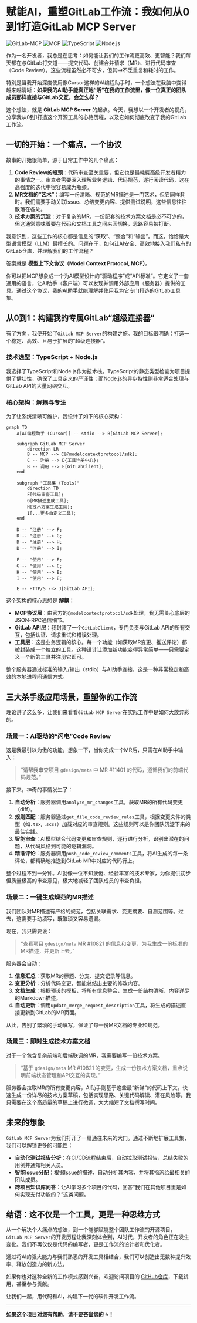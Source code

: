 
# 赋能AI，重塑GitLab工作流：我如何从0到1打造GitLab MCP Server

![GitLab-MCP](https://img.shields.io/badge/GitLab-330F63?style=for-the-badge&logo=gitlab&logoColor=white)
![MCP](https://img.shields.io/badge/MCP-Protocol-blue?style=for-the-badge)
![TypeScript](https://img.shields.io/badge/TypeScript-007ACC?style=for-the-badge&logo=typescript&logoColor=white)
![Node.js](https://img.shields.io/badge/Node.js-43853D?style=for-the-badge&logo=node.js&logoColor=white)

作为一名开发者，我总是在思考：如何能让我们的工作流更高效、更智能？我们每天都在与GitLab打交道——提交代码、创建合并请求（MR）、进行代码审查（Code Review）。这些流程虽然必不可少，但其中不乏重复和耗时的工作。

特别是当我开始深度使用像Cursor这样的AI编程助手时，一个想法在我脑中变得越来越清晰：**如果我的AI助手能真正地“活”在我的工作流里，像一位真正的团队成员那样直接与GitLab交互，会怎么样？**

这个想法，就是 **GitLab MCP Server** 的起点。今天，我想以一个开发者的视角，分享我从0到1打造这个开源工具的心路历程，以及它如何彻底改变了我的GitLab工作流。

## 一切的开始：一个痛点，一个协议

故事的开始很简单，源于日常工作中的几个痛点：

1.  **Code Review的瓶颈**：代码审查至关重要，但它也是最耗费高级开发者精力的事情之一。审查者需要深入理解业务逻辑、代码规范，逐行阅读代码，这在高强度的迭代中很容易成为瓶颈。
2.  **MR文档的“艺术”**：编写一份清晰、规范的MR描述是一门艺术，但它同样耗时。我们需要手动关联Issue、总结变更内容、提供测试说明，这些信息往往散落在各处。
3.  **技术方案的沉淀**：对于复杂的MR，一份配套的技术方案文档是必不可少的，但这通常意味着要在代码和文档工具之间来回切换，思路容易被打断。

我意识到，这些工作的核心都是信息的“获取”、“整合”和“输出”。而这，恰恰是大型语言模型（LLM）最擅长的。问题在于，如何让AI安全、高效地接入我们私有的GitLab仓库，并理解我们的工作流程？

答案就是 **模型上下文协议（Model Context Protocol, MCP）**。

你可以把MCP想象成一个为AI模型设计的“驱动程序”或“API标准”。它定义了一套通用的语言，让AI助手（客户端）可以发现并调用外部应用（服务器）提供的工具。通过这个协议，我的AI助手就能理解并使用我为它专门打造的GitLab工具集。

## 从0到1：构建我的专属GitLab“超级连接器”

有了方向，我便开始了`GitLab MCP Server`的构建之旅。我的目标很明确：打造一个稳定、高效、且易于扩展的“超级连接器”。

### 技术选型：TypeScript + Node.js

我选择了TypeScript和Node.js作为技术栈。TypeScript的静态类型检查为项目提供了健壮性，确保了工具定义的严谨性；而Node.js的异步特性则非常适合处理与GitLab API的大量网络交互。

### 核心架构：解耦与专注

为了让系统清晰可维护，我设计了如下的核心架构：

```mermaid
graph TD
    A[AI编程助手 (Cursor)] -- stdio --> B[GitLab MCP Server];

    subgraph GitLab MCP Server
        direction LR
        B -- MCP --> C[@modelcontextprotocol/sdk];
        C -- 注册 --> D{工具注册中心};
        B -- 调用 --> E[GitLabClient];
    end

    subgraph "工具集 (Tools)"
        direction TD
        F[代码审查工具];
        G[MR描述生成工具];
        H[技术方案生成工具];
        I[...更多自定义工具];
    end

    D -- "注册" --> F;
    D -- "注册" --> G;
    D -- "注册" --> H;
    D -- "注册" --> I;

    F -- "使用" --> E;
    G -- "使用" --> E;
    H -- "使用" --> E;
    I -- "使用" --> E;

    E -- HTTP/S --> J[GitLab API];

```

这个架构的核心思想是 **解耦**：

*   **MCP协议层**：由官方的`@modelcontextprotocol/sdk`处理，我无需关心底层的JSON-RPC通信细节。
*   **GitLab API层**：我封装了一个`GitLabClient`，专门负责与GitLab API的所有交互，包括认证、请求重试和错误处理。
*   **工具层**：这是业务逻辑的核心。每一个功能（如获取MR变更、推送评论）都被封装成一个独立的工具。这种设计让添加新功能变得异常简单——只需要定义一个新的工具并注册它即可。

整个服务器通过标准的输入/输出（stdio）与AI助手连接，这是一种非常稳定和高效的本地进程间通信方式。

## 三大杀手级应用场景，重塑你的工作流

理论讲了这么多，让我们来看看`GitLab MCP Server`在实际工作中是如何大放异彩的。

### 场景一：AI驱动的“闪电”Code Review

这是我最引以为傲的功能。想象一下，当你完成一个MR后，只需在AI助手中输入：

> “请帮我审查项目 `gdesign/meta` 中 MR #11401 的代码，遵循我们的前端代码规范。”

接下来，神奇的事情发生了：

1.  **自动分析**：服务器调用`analyze_mr_changes`工具，获取MR的所有代码变更（diff）。
2.  **规则匹配**：服务器通过`get_file_code_review_rules`工具，根据变更文件的类型（如`.tsx`, `.scss`）加载对应的审查规则。这些规则可以是你团队沉淀下来的最佳实践。
3.  **智能审查**：AI模型结合代码变更和审查规则，逐行进行分析，识别出潜在的问题，从代码风格到可能的逻辑漏洞。
4.  **精准评论**：服务器调用`push_code_review_comments`工具，将AI生成的每一条评论，都精确地推送到GitLab MR中对应的代码行上。

整个过程不到一分钟。AI就像一位不知疲倦、经验丰富的技术专家，为你提供初步但质量极高的审查意见，极大地减轻了团队成员的审查负担。

### 场景二：一键生成规范的MR描述

我们团队对MR描述有严格的规范，包括关联需求、变更摘要、自测范围等。过去，这需要手动填写，既繁琐又容易遗漏。

现在，我只需要说：

> “查看项目 `gdesign/meta` MR #10821 的信息和变更，为我生成一份标准的MR描述，并更新上去。”

服务器会自动：

1.  **信息汇总**：获取MR的标题、分支、提交记录等信息。
2.  **变更分析**：分析代码变更，智能总结出主要的修改内容。
3.  **文档生成**：根据预设的模板，将所有信息整合，生成一份结构清晰、内容详尽的Markdown描述。
4.  **自动更新**：调用`update_merge_request_description`工具，将生成的描述直接更新到GitLab的MR页面。

从此，告别了繁琐的手动填写，保证了每一份MR文档的专业和规范。

### 场景三：即时生成技术方案文档

对于一个包含复杂前端和后端联调的MR，我需要编写一份技术方案。

> “基于 `gdesign/meta` MR #10821 的变更，生成一份技术方案文档，重点说明前端状态管理和API交互的实现。”

服务器会拉取MR的所有变更内容，AI助手则基于这些最“新鲜”的代码上下文，快速生成一份详尽的技术方案草稿，包括实现思路、关键代码解读、潜在风险等。我只需要在这个高质量的草稿上进行微调，大大缩短了文档撰写时间。

## 未来的想象

`GitLab MCP Server`为我们打开了一扇通往未来的大门。通过不断地扩展工具集，我们可以解锁更多的可能性：

*   **自动化测试报告分析**：在CI/CD流程结束后，自动拉取测试报告，总结失败的用例并通知相关人员。
*   **智能Issue分配**：根据Issue的描述，自动分析其内容，并将其指派给最相关的团队成员。
*   **跨项目知识库问答**：让AI学习多个项目的代码，回答“我们在其他项目里是如何实现支付功能的？”这类问题。

## 结语：这不仅是一个工具，更是一种思维方式

从一个解决个人痛点的想法，到一个能够赋能整个团队工作流的开源项目，`GitLab MCP Server`的开发历程让我深刻体会到，AI时代，开发者的角色正在发生变化。我们不再仅仅是代码的编写者，更是工作流的设计者和优化者。

通过将AI的强大能力与我们熟悉的开发工具相结合，我们可以创造出无数种提升效率、释放创造力的新方法。

如果你也对这种全新的工作模式感到兴奋，欢迎访问项目的 [GitHub仓库](https://github.com/LynnCen/gitlab-mcp)，下载试用，甚至参与贡献。

让我们一起，用代码和AI，构建下一代的软件开发工作流。

---

**如果这个项目对您有帮助，请不要吝啬您的 ⭐️！**
